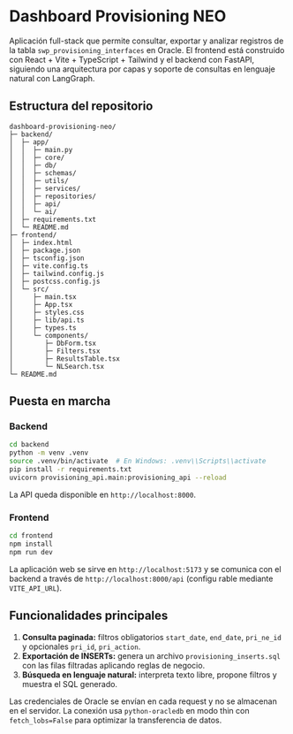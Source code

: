 # Dashboard Provisioning NEO

Aplicación full-stack que permite consultar, exportar y analizar registros de la tabla `swp_provisioning_interfaces` en Oracle. El
frontend está construido con React + Vite + TypeScript + Tailwind y el backend con FastAPI, siguiendo una arquitectura por capas y
soporte de consultas en lenguaje natural con LangGraph.

## Estructura del repositorio

```
dashboard-provisioning-neo/
├─ backend/
│  ├─ app/
│  │  ├─ main.py
│  │  ├─ core/
│  │  ├─ db/
│  │  ├─ schemas/
│  │  ├─ utils/
│  │  ├─ services/
│  │  ├─ repositories/
│  │  ├─ api/
│  │  └─ ai/
│  ├─ requirements.txt
│  └─ README.md
├─ frontend/
│  ├─ index.html
│  ├─ package.json
│  ├─ tsconfig.json
│  ├─ vite.config.ts
│  ├─ tailwind.config.js
│  ├─ postcss.config.js
│  └─ src/
│     ├─ main.tsx
│     ├─ App.tsx
│     ├─ styles.css
│     ├─ lib/api.ts
│     ├─ types.ts
│     └─ components/
│        ├─ DbForm.tsx
│        ├─ Filters.tsx
│        ├─ ResultsTable.tsx
│        └─ NLSearch.tsx
└─ README.md
```

## Puesta en marcha

### Backend

```bash
cd backend
python -m venv .venv
source .venv/bin/activate  # En Windows: .venv\\Scripts\\activate
pip install -r requirements.txt
uvicorn provisioning_api.main:provisioning_api --reload
```

La API queda disponible en `http://localhost:8000`.

### Frontend

```bash
cd frontend
npm install
npm run dev
```

La aplicación web se sirve en `http://localhost:5173` y se comunica con el backend a través de `http://localhost:8000/api` (configu
rable mediante `VITE_API_URL`).

## Funcionalidades principales

1. **Consulta paginada:** filtros obligatorios `start_date`, `end_date`, `pri_ne_id` y opcionales `pri_id`, `pri_action`.
2. **Exportación de INSERTs:** genera un archivo `provisioning_inserts.sql` con las filas filtradas aplicando reglas de negocio.
3. **Búsqueda en lenguaje natural:** interpreta texto libre, propone filtros y muestra el SQL generado.

Las credenciales de Oracle se envían en cada request y no se almacenan en el servidor. La conexión usa `python-oracledb` en modo
thin con `fetch_lobs=False` para optimizar la transferencia de datos.
